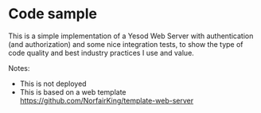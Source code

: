 # Code sample

This is a simple implementation of a Yesod Web Server with authentication (and
authorization) and some nice integration tests, to show the type of code quality
and best industry practices I use and value.

Notes:
- This is not deployed
- This is based on a web template
  https://github.com/NorfairKing/template-web-server




